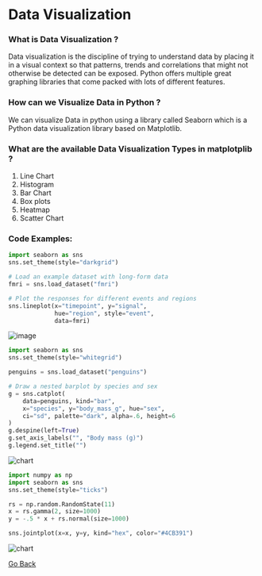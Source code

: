 # Data Visualization


### What is Data Visualization ?

Data visualization is the discipline of trying to understand data by placing it in a visual context so that patterns, trends and correlations that might not otherwise be detected can be exposed. Python offers multiple great graphing libraries that come packed with lots of different features.


### How can we Visualize Data in Python ?

We can visualize Data in python using a library called Seaborn which is a Python data visualization library based on Matplotlib.


### What are the available Data Visualization Types in matplotplib ?

1. Line Chart
2. Histogram
3. Bar Chart
4. Box plots
5. Heatmap
6. Scatter Chart


### Code Examples:

```Python
import seaborn as sns
sns.set_theme(style="darkgrid")

# Load an example dataset with long-form data
fmri = sns.load_dataset("fmri")

# Plot the responses for different events and regions
sns.lineplot(x="timepoint", y="signal",
             hue="region", style="event",
             data=fmri)
```

![image](https://seaborn.pydata.org/_images/errorband_lineplots.png)

```Python
import seaborn as sns
sns.set_theme(style="whitegrid")

penguins = sns.load_dataset("penguins")

# Draw a nested barplot by species and sex
g = sns.catplot(
    data=penguins, kind="bar",
    x="species", y="body_mass_g", hue="sex",
    ci="sd", palette="dark", alpha=.6, height=6
)
g.despine(left=True)
g.set_axis_labels("", "Body mass (g)")
g.legend.set_title("")
```

![chart](https://seaborn.pydata.org/_images/grouped_barplot.png)

```Python
import numpy as np
import seaborn as sns
sns.set_theme(style="ticks")

rs = np.random.RandomState(11)
x = rs.gamma(2, size=1000)
y = -.5 * x + rs.normal(size=1000)

sns.jointplot(x=x, y=y, kind="hex", color="#4CB391")
```

![chart](https://seaborn.pydata.org/_images/hexbin_marginals.png)

[Go Back](https://musaabshalaldeh.github.io/reading-notes/)